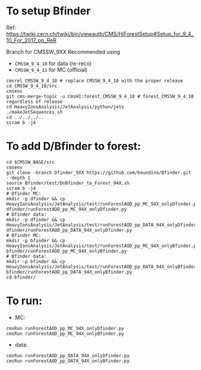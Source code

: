 To setup Bfinder
=====

Ref: https://twiki.cern.ch/twiki/bin/viewauth/CMS/HiForestSetup#Setup_for_9_4_10_For_2017_pp_ReR

Branch for CMSSW_9XX Recommended using 
* `CMSSW_9_4_10` for data (re-reco)
* `CMSSW_9_4_11` for MC (official)

```
cmsrel CMSSW_9_4_10 # replace CMSSW_9_4_10 with the proper release
cd CMSSW_9_4_10/src
cmsenv
git cms-merge-topic -u CmsHI:forest_CMSSW_9_4_10 # forest_CMSSW_9_4_10 regardless of release
cd HeavyIonsAnalysis/JetAnalysis/python/jets
./makeJetSequences.sh
cd ../../../..
scram b -j4
```

To add D/Bfinder to forest:
=====

```
cd $CMSSW_BASE/src
cmsenv
git clone -branch Dfinder_9XX https://github.com/boundino/Bfinder.git --depth 1
source Bfinder/test/DnBfinder_to_Forest_94X.sh
scram b -j4
# Dfinder MC:
mkdir -p dfinder && cp HeavyIonsAnalysis/JetAnalysis/test/runForestAOD_pp_MC_94X_onlyDfinder.py dfinder/runForestAOD_pp_MC_94X_onlyDfinder.py
# Dfinder data:
mkdir -p dfinder && cp HeavyIonsAnalysis/JetAnalysis/test/runForestAOD_pp_DATA_94X_onlyDfinder.py dfinder/runForestAOD_pp_DATA_94X_onlyDfinder.py
# Bfinder MC:
mkdir -p bfinder && cp HeavyIonsAnalysis/JetAnalysis/test/runForestAOD_pp_MC_94X_onlyBfinder.py bfinder/runForestAOD_pp_MC_94X_onlyBfinder.py
# Bfinder data:
mkdir -p bfinder && cp HeavyIonsAnalysis/JetAnalysis/test/runForestAOD_pp_DATA_94X_onlyBfinder.py bfinder/runForestAOD_pp_DATA_94X_onlyBfinder.py
cd bfinder/
```

To run:
=====

* MC:
```
cmsRun runForestAOD_pp_MC_94X_onlyDfinder.py
cmsRun runForestAOD_pp_MC_94X_onlyBfinder.py
```
* data:
```
cmsRun runForestAOD_pp_DATA_94X_onlyDfinder.py
cmsRun runForestAOD_pp_DATA_94X_onlyBfinder.py
```
